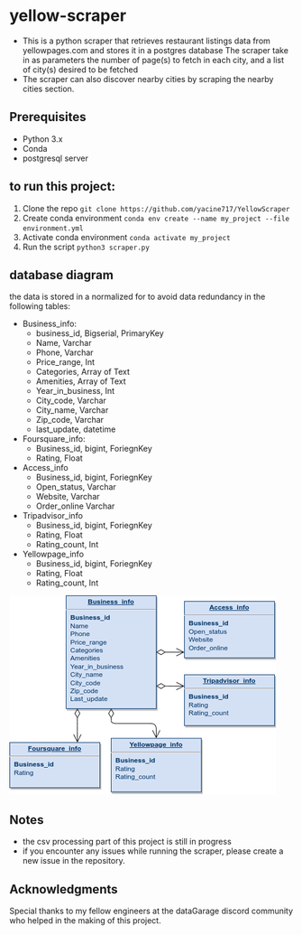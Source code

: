 # yellow-scraper 
- This is a python scraper that retrieves restaurant listings data from yellowpages.com and stores it in a postgres database
The scraper take in as parameters the number of page(s) to fetch in each city, and a list of city(s) desired to be fetched
- The scraper can also discover nearby cities by scraping the nearby cities section.
## Prerequisites
- Python 3.x
- Conda
- postgresql server

## to run this project:
1) Clone the repo `git clone https://github.com/yacine717/YellowScraper`
2) Create conda environment `conda env create --name my_project --file environment.yml`
3) Activate conda environment `conda activate my_project` 
4) Run the script `python3 scraper.py`

## database diagram
the data is stored in a normalized for to avoid data redundancy in the following tables:
- Business_info:
  - business_id, Bigserial, PrimaryKey
  - Name, Varchar
  - Phone, Varchar
  - Price_range, Int
  - Categories, Array of Text
  - Amenities, Array of Text
  - Year_in_business, Int
  - City_code, Varchar
  - City_name, Varchar
  - Zip_code, Varchar
  - last_update, datetime
- Foursquare_info:
  - Business_id, bigint, ForiegnKey
  - Rating, Float
- Access_info
  - Business_id, bigint, ForiegnKey
  - Open_status, Varchar
  - Website, Varchar
  - Order_online Varchar
- Tripadvisor_info
  - Business_id, bigint, ForiegnKey
  - Rating, Float
  - Rating_count, Int
- Yellowpage_info
  - Business_id, bigint, ForiegnKey
  - Rating, Float
  - Rating_count, Int
  
![Database Diagram](/assets/database_model.png)
## Notes
- the csv processing part of this project is still in progress 
- if you encounter any issues while running the scraper, please create a new issue in the repository.

## Acknowledgments
Special thanks to my fellow engineers at the dataGarage discord community who helped in the making of this project.
